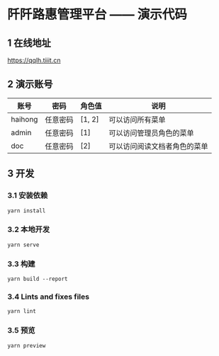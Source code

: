# 阡阡路惠管理平台 —— 演示代码

## 1 在线地址

https://qqlh.tiiit.cn

## 2 演示账号

| 账号    | 密码     | 角色值 | 说明                         |
| ------- | -------- | ------ | ---------------------------- |
| haihong | 任意密码 | [1, 2] | 可以访问所有菜单             |
| admin   | 任意密码 | [1]    | 可以访问管理员角色的菜单     |
| doc     | 任意密码 | [2]    | 可以访问阅读文档者角色的菜单 |

## 3 开发

### 3.1 安装依赖

```
yarn install
```

### 3.2 本地开发

```
yarn serve
```

### 3.3 构建

```
yarn build --report
```

### 3.4 Lints and fixes files

```
yarn lint
```

### 3.5 预览

```
yarn preview
```
